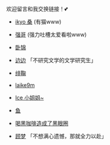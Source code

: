欢迎留言和我交换链接！💕

* [ikyo 桑](https://inokyo.wordpress.com/) (有猫www)
* [强哥](https://strongbrother.blogspot.com/) (强力吐槽太爱看啦www)
* [卧锦](https://crescendomeow.wordpress.com/)
* [边边](https://rkidaki.space/) 「不研究文学的文学研究生」
* [绯鞠](https://loli.fj.cn/)

* [laike9m](https://laike9m.com/)
* [Ice 小姐姐~](https://lxy2222.github.io/)
* [鱼](https://seviche.cc/)
* [喝黑咖啡造成了黑眼圈](https://blog.steamed.dev/)
* [顾梦](https://blog.jishuqin.cn) 「不想满心遗憾，那就全力以赴」
